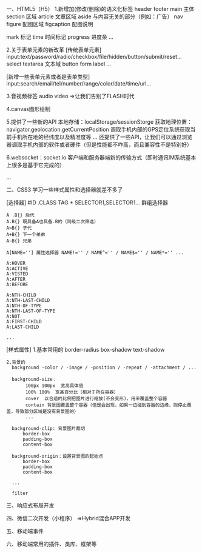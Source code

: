 一、HTML5（H5）
1.新增加(修改/删除)的语义化标签
  header
  footer
  main 主体
  section 区域
  article 文章区域
  aside 与内容无关的部分（例如：广告）
  nav
  figure 配图区域
  figcaption 配图说明

  mark 标记
  time 时间标记
  progress 进度条
  ...

2.关于表单元素的新改革
 [传统表单元素]
    input:text/password/radio/checkbox/file/hidden/button/submit/reset...
    select
    textarea 文本域
    button
    form
    label
    ...

 [新增一些表单元素或者是表单类型]
    input:search/email/tel/number/range/color/date/time/url...

3.音视频标签
  audio
  video
  =>让我们告别了FLASH时代

4.canvas图形绘制

5.提供了一些新的API
  本地存储：localStorage/sessionStorge
  获取地理位置： navigator.geolocation.getCurrentPosition 调取手机内部的GPS定位系统获取当前手机所在地的经纬度以及精准度等
  ...
  还提供了一些API，让我们可以通过浏览器调取手机内部的软件或者硬件（但是性能都不咋高，而且兼容性不是特别好）

6.websocket：socket.io 客户端和服务器端新的传输方式（即时通讯IM系统基本上很多是基于它完成的）

...



二、CSS3
  学习一些样式属性和选择器就差不多了

  [选择器]
    #ID
    .CLASS
    TAG
    *
    SELECTOR1,SELECTOR1... 群组选择器

    A .B{} 后代
    A.B{} 既具备A也具备.B的（同级二次筛选）
    A>B{} 子代
    A+B{} 下一个弟弟
    A~B{} 兄弟

    A[NAME=''] 属性选择器 NAME!='' / NAME^='' / NAME$='' / NAME*='' ...

    A:HOVER
    A:ACTIVE
    A:VISTED
    A:AFTER
    A:BEFORE

    A:NTH-CHILD
    A:NTH-LAST-CHILD
    A:NTH-OF-TYPE
    A:NTH-LAST-OF-TYPE
    A:NOT
    A:FIRST-CHILD
    A:LAST-CHILD

    ...

  [样式属性]
    1.基本常用的
      border-radius
      box-shadow
      text-shadow

    2.背景的
      background -color / -image / -position / -repeat / -attachment / ...

      background-size：
           100px 100px  宽高具体值
           100% 100%  宽高百分比（相对于所在容器）
           cover  以合适的比例把图片进行缩放(不会变形)，用来覆盖整个容器
           contain 背景图覆盖整个容器（但是会出现，如果一边碰到容器的边缘，则停止覆盖，导致部分区域是没有背景图的）
           ...

      background-clip: 背景图片裁切
          border-box
          padding-box
          content-box

      background-origin：设置背景图的起始点
          border-box
          padding-box
          content-box

      ...

      filter







三、响应式布局开发

四、微信二次开发（小程序） =>Hybrid混合APP开发

五、移动端事件

六、移动端常用的插件、类库、框架等